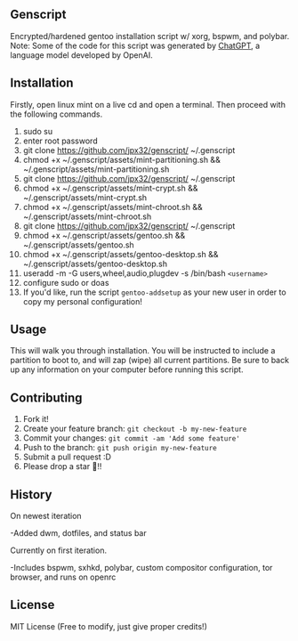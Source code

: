## Genscript

Encrypted/hardened gentoo installation script w/ xorg, bspwm, and polybar.
Note: Some of the code for this script was generated by [ChatGPT](https://openai.com/blog/chatting-with-ai/), a language model developed by OpenAI.

## Installation

Firstly, open linux mint on a live cd and open a terminal.
Then proceed with the following commands.

1. sudo su
2. enter root password
3. git clone https://github.com/jpx32/genscript/ ~/.genscript
4. chmod +x ~/.genscript/assets/mint-partitioning.sh && ~/.genscript/assets/mint-partitioning.sh
5. git clone https://github.com/jpx32/genscript/ ~/.genscript
6. chmod +x ~/.genscript/assets/mint-crypt.sh && ~/.genscript/assets/mint-crypt.sh
7. chmod +x ~/.genscript/assets/mint-chroot.sh && ~/.genscript/assets/mint-chroot.sh
8. git clone https://github.com/jpx32/genscript/ ~/.genscript
9. chmod +x ~/.genscript/assets/gentoo.sh && ~/.genscript/assets/gentoo.sh
10. chmod +x ~/.genscript/assets/gentoo-desktop.sh && ~/.genscript/assets/gentoo-desktop.sh
11. useradd -m -G users,wheel,audio,plugdev -s /bin/bash `<username>`
12. configure sudo or doas
13. If you'd like, run the script `gentoo-addsetup` as your new user in order to copy my personal configuration!

## Usage

This will walk you through installation. You will be instructed to include a partition
to boot to, and will zap (wipe) all current partitions. Be sure to back up any
information on your computer before running this script.

## Contributing

1. Fork it!
2. Create your feature branch: `git checkout -b my-new-feature`
3. Commit your changes: `git commit -am 'Add some feature'`
4. Push to the branch: `git push origin my-new-feature`
5. Submit a pull request :D
6. Please drop a star 🌟!!

## History

On newest iteration

-Added dwm, dotfiles, and status bar

Currently on first iteration.

<p> -Includes bspwm, sxhkd, polybar, custom compositor configuration, tor browser, and runs on openrc</p>

## License

MIT License (Free to modify, just give proper credits!)
